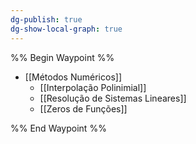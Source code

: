 ```yaml
---
dg-publish: true
dg-show-local-graph: true
---
```


%% Begin Waypoint %%

- [[Métodos Numéricos]]
	- [[Interpolação Polinimial]]
	- [[Resolução de Sistemas Lineares]]
	- [[Zeros de Funções]]

%% End Waypoint %%
